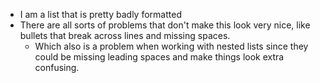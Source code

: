 * I am a list that is pretty badly formatted
* There are all sorts of problems that don't make this look very nice, like bullets that
  break across lines and missing spaces.
  * Which also is a problem when working with nested lists since they could be missing
    leading spaces and make things look extra confusing.
